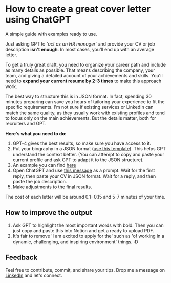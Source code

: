 # How to create a great cover letter using ChatGPT

A simple guide with examples ready to use.

Just asking GPT to '*act as an HR manager*' and provide your CV or job description **isn't enough**. In most cases, you'll end up with an average letter.

To get a truly great draft, you need to organize your career path and include as many details as possible. That means describing the company, your team, and giving a detailed account of your achievements and skills. You'll need to **expand your current resume by 2-3 times** to make this approach work.

The best way to structure this is in JSON format. In fact, spending 30 minutes preparing can save you hours of tailoring your experience to fit the specific requirements. I'm not sure if existing services or LinkedIn can match the same quality, as they usually work with existing profiles and tend to focus only on the main achievements. But the details matter, both for recruiters and GPT.

**Here's what you need to do:**

1) GPT-4 gives the best results, so make sure you have access to it.
2) Put your biography in a JSON format ([use this template](cv_template.json)). This helps GPT understand the context better. (You can attempt to copy and paste your current profile and ask GPT to adapt it to the JSON structure).
3) An example you can find [here](cv_example.json)
4) Open ChatGPT and use [this message](prompt.txt) as a prompt. Wait for the first reply, then paste your CV in JSON format. Wait for a reply, and then paste the job description.
5) Make adjustments to the final results.

The cost of each letter will be around $0.1-$0.15 and 5-7 minutes of your time.

## How to improve the output
1) Ask GPT to highlight the most important words with bold. Then you can just copy and paste this into Notion and get a ready to upload PDF. 
2) It's fair to remove 'I am excited to apply for the' such as 'of working in a dynamic, challenging, and inspiring environment' things. :D

## Feedback
Feel free to contribute, commit, and share your tips.
Drop me a message on [LinkedIn](https://www.linkedin.com/in/dmitry-smola/) and let's connect.
